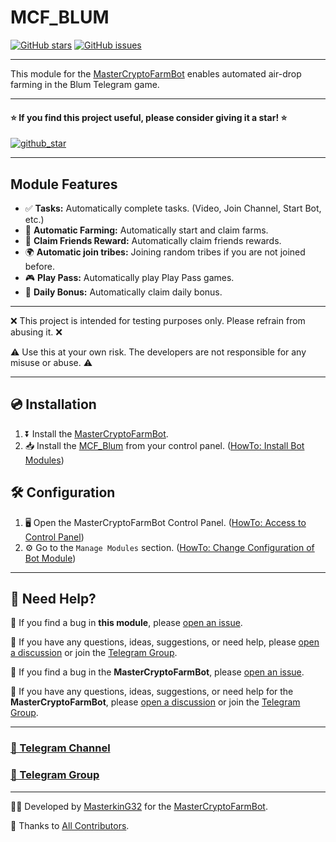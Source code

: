 # MCF_BLUM

[![GitHub stars](https://img.shields.io/github/stars/masterking32/MCF_Blum.svg)](https://github.com/masterking32/MCF_Blum/stargazers)
[![GitHub issues](https://img.shields.io/github/issues/masterking32/MCF_Blum.svg)](https://github.com/masterking32/MCF_Blum/issues)

---

This module for the [MasterCryptoFarmBot](https://github.com/masterking32/MasterCryptoFarmBot) enables automated air-drop farming in the Blum Telegram game.

---

#### ⭐ If you find this project useful, please consider giving it a star! ⭐

<a href="https://github.com/masterking32/MasterHamsterKombatBot/stargazers"><img align="center" src="https://raw.githubusercontent.com/masterking32/MasterCryptoFarmBot/refs/heads/main/web/public_html/images/github_star.png" alt="github_star" /></a>

---

## Module Features

- ✅ **Tasks:** Automatically complete tasks. (Video, Join Channel, Start Bot, etc.)
- 🌲 **Automatic Farming:** Automatically start and claim farms.
- 👥 **Claim Friends Reward:** Automatically claim friends rewards.
- 🌍 **Automatic join tribes:** Joining random tribes if you are not joined before.
- 🎮 **Play Pass:** Automatically play Play Pass games.
- 🎁 **Daily Bonus:** Automatically claim daily bonus.

---

❌ This project is intended for testing purposes only. Please refrain from abusing it. ❌

⚠️ Use this at your own risk. The developers are not responsible for any misuse or abuse. ⚠️

---

## 💿 Installation

1. ⏬ Install the [MasterCryptoFarmBot](https://github.com/masterking32/MasterCryptoFarmBot/wiki/Installation-Guide).
2. 📥 Install the [MCF_Blum](https://github.com/masterking32/MCF_Blum) from your control panel. ([HowTo: Install Bot Modules](https://github.com/masterking32/MasterCryptoFarmBot/wiki/HowTo:-Install-Bot-Modules))

## 🛠️ Configuration

1. 🖥️ Open the MasterCryptoFarmBot Control Panel. ([HowTo: Access to Control Panel](https://github.com/masterking32/MasterCryptoFarmBot/wiki/HowTo:-Access-to-Control-Panel))
2. ⚙️ Go to the `Manage Modules` section. ([HowTo: Change Configuration of Bot Module](https://github.com/masterking32/MasterCryptoFarmBot/wiki/HowTo:-Change-Configuration-of-Bot-Module))

---

## 🤔 Need Help?

🐛 If you find a bug in **this module**, please [open an issue](https://github.com/masterking32/MCF_Blum/issues).

💬 If you have any questions, ideas, suggestions, or need help, please [open a discussion](https://github.com/masterking32/MCF_Blum/discussions) or join the [Telegram Group](https://t.me/MasterCryptoFarmBotGroup).

🐞 If you find a bug in the **MasterCryptoFarmBot**, please [open an issue](https://github.com/masterking32/MasterCryptoFarmBot/issues).

📢 If you have any questions, ideas, suggestions, or need help for the **MasterCryptoFarmBot**, please [open a discussion](https://github.com/masterking32/MasterCryptoFarmBot/issues) or join the [Telegram Group](https://t.me/MasterCryptoFarmBotGroup).

---

### [📢 Telegram Channel](https://t.me/MasterCryptoFarmBot)

### [💬 Telegram Group](https://t.me/MasterCryptoFarmBotGroup)

---

👨‍💻 Developed by [MasterkinG32](https://github.com/masterking) for the [MasterCryptoFarmBot](https://github.com/masterking32/MasterCryptoFarmBot).

🙏 Thanks to [All Contributors](https://github.com/masterking32/MCF_Blum/graphs/contributors).
